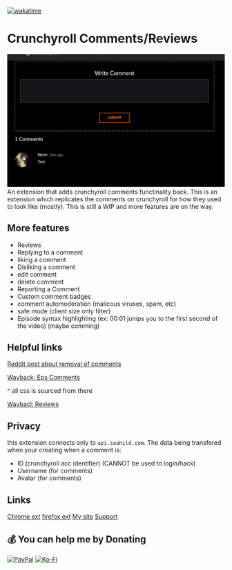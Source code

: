[![wakatime](https://wakatime.com/badge/user/018eed1d-6093-4f51-9fca-7863b7a1ac97/project/f77789c3-1ff5-4730-b6d2-e63fbb60fa8b.svg)](https://wakatime.com/badge/user/018eed1d-6093-4f51-9fca-7863b7a1ac97/project/f77789c3-1ff5-4730-b6d2-e63fbb60fa8b)
# Crunchyroll Comments/Reviews
![screenshot](assets/screenshot.png)
An extension that adds crunchyroll comments functinality back.
This is an extension which replicates the comments on crunchyroll for how they used to look like (mostly). 
This is still a WIP and more features are on the way.

## More features
- Reviews
- Replying to a comment
- liking a comment
- Disliking a comment
- edit comment
- delete comment
- Reporting a Comment
- Custom comment badges
- comment automoderation (malicous viruses, spam, etc)
- safe mode (client size only filter)
- Episode syntax highlighting (ex: 00:01 jumps you to the first second of the video) (maybe comming)

## Helpful links
[Reddit post about removal of comments](https://www.reddit.com/r/Crunchyroll/comments/1dy380k/crunchyroll_removing_comments_reviews_etc/?utm_name=web3xcss)

[Wayback: Eps Comments](https://web.archive.org/web/20240614012147/https://www.crunchyroll.com/watch/GRG5JD92R/cruelty)

^ all css is sourced from there

[Waybacl: Reviews](https://web.archive.org/web/20240613225900/https://www.crunchyroll.com/series/GY5P48XEY/demon-slayer-kimetsu-no-yaiba)

## Privacy
this extension connects only to `api.saahild.com`. 
The data being transfered when your creating when a comment is:
- ID (crunchyroll acc identifier) (CANNOT be used to login/hack)
- Username (for comments)
- Avatar (for comments)
## Links
[Chrome ext](https://chromewebstore.google.com/detail/fkmpooolcpndmjolmlilghjlejcmfhlk/preview?hl=en&authuser=0)
[firefox ext](https://addons.mozilla.org/en-US/firefox/addon/crunchyroll-comments/)
[My site](https://saahild.com)
[Support](mailto:neon@saahild.com)
## 💰 You can help me by Donating
  [![PayPal](https://img.shields.io/badge/PayPal-00457C?style=for-the-badge&logo=paypal&logoColor=white)](https://paypal.me/duttafamily) [![Ko-Fi](https://img.shields.io/badge/Ko--fi-F16061?style=for-the-badge&logo=ko-fi&logoColor=white)](https://ko-fi.com/saahil) 
